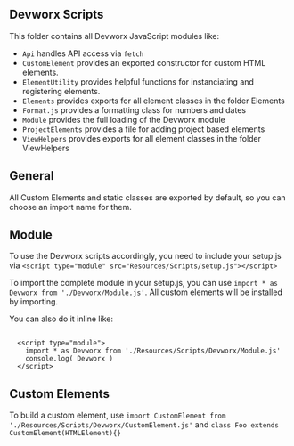 <h2>Devworx Scripts</h2>

<p>This folder contains all Devworx JavaScript modules like:</p>
<ul>
  <li><code>Api</code> handles API access via <code>fetch</code></li>
  <li><code>CustomElement</code> provides an exported constructor for custom HTML elements.</li>
  <li><code>ElementUtility</code> provides helpful functions for instanciating and registering elements.</li>
  <li><code>Elements</code> provides exports for all element classes in the folder Elements</li>
  <li><code>Format.js</code> provides a formatting class for numbers and dates</li>
  <li><code>Module</code> provides the full loading of the Devworx module</li>
  <li><code>ProjectElements</code> provides a file for adding project based elements</li>
  <li><code>ViewHelpers</code> provides exports for all element classes in the folder ViewHelpers</li>
</ul>

<h2>General</h2>
<p>All Custom Elements and static classes are exported by default, so you can choose an import name for them.</p>

<h2>Module</h2>
<p>To use the Devworx scripts accordingly, you need to include your setup.js via <code>&lt;script type="module" src="Resources/Scripts/setup.js"&gt;&lt;/script&gt;</code></p>
<p>To import the complete module in your setup.js, you can use <code>import * as Devworx from './Devworx/Module.js'</code>. All custom elements will be installed by importing.</p>
<p>You can also do it inline like:</p>
<code>
  &lt;script type="module"&gt;
    import * as Devworx from './Resources/Scripts/Devworx/Module.js'
    console.log( Devworx )
  &lt;/script&gt;
</code>

<h2>Custom Elements</h2>
<p>To build a custom element, use <code>import CustomElement from './Resources/Scripts/Devworx/CustomElement.js'</code> and <code>class Foo extends CustomElement(HTMLElement){}</code></p>
